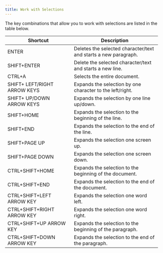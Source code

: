 ```yaml
---
title: Work with Selections
---
```

The key combinations that allow you to work with selections are listed in the table below.

| Shortcut | Description |
|---|---|
| ENTER | Deletes the selected character/text and starts a new paragraph. |
| SHIFT+ENTER | Delete the selected character/text and starts a new line. |
| CTRL+A | Selects the entire document. |
| SHIFT+ LEFT/RIGHT ARROW KEYS | Expands the selection by one character to the left/right. |
| SHIFT+ UP/DOWN ARROW KEYS | Expands the selection by one line up/down. |
| SHIFT+HOME | Expands the selection to the beginning of the line. |
| SHIFT+END | Expands the selection to the end of the line. |
| SHIFT+PAGE UP | Expands the selection one screen up. |
| SHIFT+PAGE DOWN | Expands the selection one screen down. |
| CTRL+SHIFT+HOME | Expands the selection to the beginning of the document. |
| CTRL+SHIFT+END | Expands the selection to the end of the document. |
| CTRL+SHIFT+LEFT ARROW KEY | Expands the selection one word left. |
| CTRL+SHIFT+RIGHT ARROW KEY | Expands the selection one word right. |
| CTRL+SHIFT+UP ARROW KEY | Expands the selection to the beginning of the paragraph. |
| CTRL+SHIFT+DOWN ARROW KEY | Expands the selection to the end of the paragraph. |